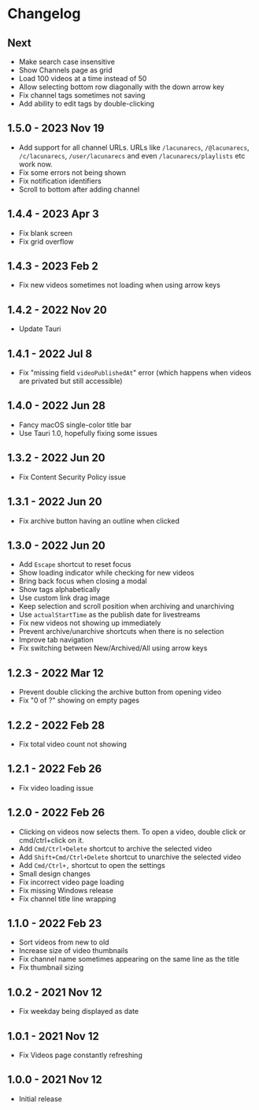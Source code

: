 # Changelog

## Next
- Make search case insensitive
- Show Channels page as grid
- Load 100 videos at a time instead of 50
- Allow selecting bottom row diagonally with the down arrow key
- Fix channel tags sometimes not saving
- Add ability to edit tags by double-clicking

## 1.5.0 - 2023 Nov 19
- Add support for all channel URLs. URLs like `/lacunarecs`, `/@lacunarecs`, `/c/lacunarecs`, `/user/lacunarecs` and even `/lacunarecs/playlists` etc work now.
- Fix some errors not being shown
- Fix notification identifiers
- Scroll to bottom after adding channel

## 1.4.4 - 2023 Apr 3
- Fix blank screen
- Fix grid overflow

## 1.4.3 - 2023 Feb 2
- Fix new videos sometimes not loading when using arrow keys

## 1.4.2 - 2022 Nov 20
- Update Tauri

## 1.4.1 - 2022 Jul 8
- Fix "missing field `videoPublishedAt`" error (which happens when videos are privated but still accessible)

## 1.4.0 - 2022 Jun 28
- Fancy macOS single-color title bar
- Use Tauri 1.0, hopefully fixing some issues

## 1.3.2 - 2022 Jun 20
- Fix Content Security Policy issue

## 1.3.1 - 2022 Jun 20
- Fix archive button having an outline when clicked

## 1.3.0 - 2022 Jun 20
- Add `Escape` shortcut to reset focus
- Show loading indicator while checking for new videos
- Bring back focus when closing a modal
- Show tags alphabetically
- Use custom link drag image
- Keep selection and scroll position when archiving and unarchiving
- Use `actualStartTime` as the publish date for livestreams
- Fix new videos not showing up immediately
- Prevent archive/unarchive shortcuts when there is no selection
- Improve tab navigation
- Fix switching between New/Archived/All using arrow keys

## 1.2.3 - 2022 Mar 12
- Prevent double clicking the archive button from opening video
- Fix "0 of ?" showing on empty pages

## 1.2.2 - 2022 Feb 28
- Fix total video count not showing

## 1.2.1 - 2022 Feb 26
- Fix video loading issue

## 1.2.0 - 2022 Feb 26
- Clicking on videos now selects them. To open a video, double click or cmd/ctrl+click on it.
- Add `Cmd/Ctrl+Delete` shortcut to archive the selected video
- Add `Shift+Cmd/Ctrl+Delete` shortcut to unarchive the selected video
- Add `Cmd/Ctrl+,` shortcut to open the settings
- Small design changes
- Fix incorrect video page loading
- Fix missing Windows release
- Fix channel title line wrapping

## 1.1.0 - 2022 Feb 23
- Sort videos from new to old
- Increase size of video thumbnails
- Fix channel name sometimes appearing on the same line as the title
- Fix thumbnail sizing

## 1.0.2 - 2021 Nov 12
- Fix weekday being displayed as date

## 1.0.1 - 2021 Nov 12
- Fix Videos page constantly refreshing

## 1.0.0 - 2021 Nov 12
- Initial release
